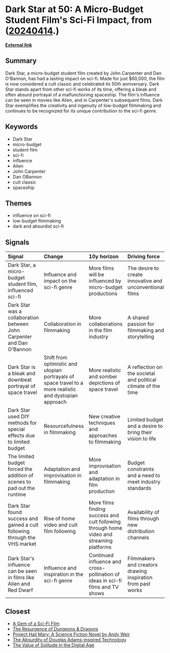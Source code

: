 # __Dark Star at 50: A Micro-Budget Student Film's Sci-Fi Impact__, from ([20240414](https://kghosh.substack.com/p/20240414).)

__[External link](https://www.bbc.com/culture/article/20240403-dark-star-at-50-how-a-micro-budget-student-film-changed-sci-fi-forever)__



## Summary

Dark Star, a micro-budget student film created by John Carpenter and Dan O'Bannon, has had a lasting impact on sci-fi. Made for just $60,000, the film is now considered a cult classic and celebrated its 50th anniversary. Dark Star stands apart from other sci-fi works of its time, offering a bleak and often absurd portrayal of a malfunctioning spaceship. The film's influence can be seen in movies like Alien, and in Carpenter's subsequent films. Dark Star exemplifies the creativity and ingenuity of low-budget filmmaking and continues to be recognized for its unique contribution to the sci-fi genre.

## Keywords

* Dark Star
* micro-budget
* student film
* sci-fi
* influence
* Alien
* John Carpenter
* Dan OBannon
* cult classic
* spaceship

## Themes

* influence on sci-fi
* low-budget filmmaking
* dark and absurdist sci-fi

## Signals

| Signal                                                                     | Change                                                                                                  | 10y horizon                                                                              | Driving force                                                  |
|:---------------------------------------------------------------------------|:--------------------------------------------------------------------------------------------------------|:-----------------------------------------------------------------------------------------|:---------------------------------------------------------------|
| Dark Star, a micro-budget student film, influenced sci-fi                  | Influence and impact on the sci-fi genre                                                                | More films will be influenced by micro-budget productions                                | The desire to create innovative and unconventional films       |
| Dark Star was a collaboration between John Carpenter and Dan O'Bannon      | Collaboration in filmmaking                                                                             | More collaborations in the film industry                                                 | A shared passion for filmmaking and storytelling               |
| Dark Star is a bleak and downbeat portrayal of space travel                | Shift from optimistic and utopian portrayals of space travel to a more realistic and dystopian approach | More realistic and somber depictions of space travel                                     | A reflection on the societal and political climate of the time |
| Dark Star used DIY methods for special effects due to limited budget       | Resourcefulness in filmmaking                                                                           | New creative techniques and approaches to filmmaking                                     | Limited budget and a desire to bring their vision to life      |
| The limited budget forced the addition of scenes to pad out the runtime    | Adaptation and improvisation in filmmaking                                                              | More improvisation and adaptation in film production                                     | Budget constraints and a need to meet industry standards       |
| Dark Star found success and gained a cult following through the VHS market | Rise of home video and cult film following                                                              | More films finding success and cult following through home video and streaming platforms | Availability of films through new distribution channels        |
| Dark Star's influence can be seen in films like Alien and Red Dwarf        | Influence and inspiration in the sci-fi genre                                                           | Continued influence and cross-pollination of ideas in sci-fi films and TV shows          | Filmmakers and creators drawing inspiration from past works    |

## Closest

* [A Gem of a Sci-Fi Film](877b56f9548cc1eee5aa5d92f7af6a2d)
* [The Resurgence of Dungeons & Dragons](8bb9d820bd9f0d914275f888048e691d)
* [Project Hail Mary: A Science Fiction Novel by Andy Weir](68b115eb29e9ef169ba04736821c9a8f)
* [The Absurdity of Douglas Adams-inspired Technology](a28d1a8e3580d19c4e0b192bc37022ab)
* [The Value of Solitude in the Digital Age](7cc59bc2c4268fcd29b3c8120b625201)